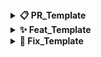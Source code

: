 <details>
<summary><strong>📋 PR_Template</strong></summary>

---

## #️⃣ 연관된 이슈

> ex) #이슈번호, #이슈번호

## 📝 작업 내용

> 이번 PR에서 작업한 내용을 간략히 설명해주세요 (이미지 첨부 가능)

## 🖼️ 스크린샷 (선택)

> UI 변경 등 시각적으로 확인할 수 있는 내용이 있다면 첨부해주세요

## 💬 리뷰 요구사항 (선택)

> 리뷰어가 특히 봐주었으면 하는 부분이 있다면 작성해주세요  

</details>

<details>
<summary><strong>✨ Feat_Template</strong></summary>


---

## 🎯 목적

이 기능의 목적을 간단히 설명해주세요.

## ✅ 완료할 일

- [ ] todo 1
- [ ] todo 2

## 💬 추가 의논 사항

논의가 필요한 내용이 있다면 자유롭게 작성해주세요.

</details>

<details>
<summary><strong>🔧 Fix_Template</strong></summary>

---

## 🎯 수정사항

발생한 문제나 수정할 내용을 간략히 작성해주세요.

## ✅ 완료할 일

- [ ] todo 1
- [ ] todo 2

## 💬 추가 의논 사항

추가 논의가 필요한 내용이 있다면 자유롭게 작성해주세요.

</details>